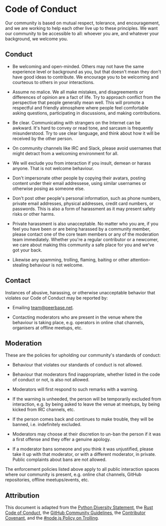 # Code of Conduct

Our community is based on mutual respect, tolerance, and encouragement, and we
are working to help each other live up to these principles. We want our
community to be accessible to all: whoever you are, and whatever your
background, we welcome you.

## Conduct

- Be welcoming and open-minded. Others may not have the same experience level or
  background as you, but that doesn't mean they don't have good ideas to
  contribute. We encourage you to be welcoming and courteous to others in your
  interactions.

- Assume no malice. We all make mistakes, and disagreements or differences of
  opinion are a fact of life. Try to approach conflict from the perspective that
  people generally mean well. This will promote a respectful and friendly
  atmosphere where people feel comfortable asking questions, participating in
  discussions, and making contributions.

- Be clear. Communicating with strangers on the Internet can be awkward. It's
  hard to convey or read tone, and sarcasm is frequently misunderstood. Try to
  use clear language, and think about how it will be received by the other
  person.

- On community channels like IRC and Slack, please avoid usernames that might
  detract from a welcoming environment for all.

- We will exclude you from interaction if you insult, demean or harass anyone.
  That is not welcome behaviour.

- Don't impersonate other people by copying their avatars, posting content under
  their email addressese, using similar usernames or otherwise posing as someone
  else.

- Don't post other people's personal information, such as phone numbers, private
  email addresses, physical addresses, credit card numbers, or passwords. This
  is also a form of harassment as it may present safety risks or other harms.

- Private harassment is also unacceptable. No matter who you are, if you feel
  you have been or are being harassed by a community member, please contact one
  of the core team members or any of the moderation team immediately. Whether
  you're a regular contributor or a newcomer, we care about making this
  community a safe place for you and we've got your back.

- Likewise any spamming, trolling, flaming, baiting or other attention-stealing
  behaviour is not welcome.

## Contact

Instances of abusive, harassing, or otherwise unacceptable behavior that
violates our Code of Conduct may be reported by:

- Emailing team@peerbase.net.

- Contacting moderators who are present in the venue where the behaviour is
  taking place, e.g. operators in online chat channels, organisers at offline
  meetups, etc.

## Moderation

These are the policies for upholding our community's standards of conduct:

- Behaviour that violates our standards of conduct is not allowed.

- Behaviour that moderators find inappropriate, whether listed in the code of
  conduct or not, is also not allowed.

- Moderators will first respond to such remarks with a warning.

- If the warning is unheeded, the person will be temporarily excluded from
  interaction, e.g. by being asked to leave the venue at meetups, by being
  kicked from IRC channels, etc.

- If the person comes back and continues to make trouble, they will be banned,
  i.e. indefinitely excluded.

- Moderators may choose at their discretion to un-ban the person if it was a
  first offense and they offer a genuine apology.

- If a moderator bans someone and you think it was unjustified, please take it
  up with that moderator, or with a different moderator, in private. Public
  complaints about bans are not allowed.

The enforcement policies listed above apply to all public interaction spaces
where our community is present, e.g. online chat channels, GitHub repositories,
offline meetups/events, etc.

## Attribution

This document is adapted from the [Python Diversity Statement], the [Rust Code
of Conduct], the [GitHub Community Guidelines], the [Contributor Covenant], and
the [#node.js Policy on Trolling].

[contributor covenant]: https://www.contributor-covenant.org/version/1/4/code-of-conduct.html
[github community guidelines]: https://help.github.com/articles/github-community-guidelines/
[python diversity statement]: https://www.python.org/community/diversity/
[rust code of conduct]: https://www.rust-lang.org/en-US/conduct.html
[#node.js policy on trolling]: http://blog.izs.me/post/30036893703/policy-on-trolling
